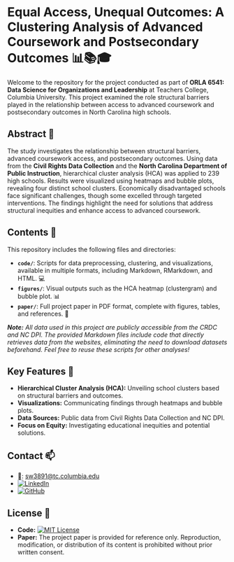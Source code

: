 # Equal Access, Unequal Outcomes: A Clustering Analysis of Advanced Coursework and Postsecondary Outcomes 📊📚🎓

Welcome to the repository for the project conducted as part of **ORLA 6541: Data Science for Organizations and Leadership** at Teachers College, Columbia University. This project examined the role structural barriers played in the relationship between access to advanced coursework and postsecondary outcomes in North Carolina high schools. 

## Abstract 📝

The study investigates the relationship between structural barriers, advanced coursework access, and postsecondary outcomes. Using data from the **Civil Rights Data Collection** and the **North Carolina Department of Public Instruction**, hierarchical cluster analysis (HCA) was applied to 239 high schools. Results were visualized using heatmaps and bubble plots, revealing four distinct school clusters. Economically disadvantaged schools face significant challenges, though some excelled through targeted interventions. The findings highlight the need for solutions that address structural inequities and enhance access to advanced coursework.

## Contents 📂

This repository includes the following files and directories:

- **`code/`**: Scripts for data preprocessing, clustering, and visualizations, available in multiple formats, including Markdown, RMarkdown, and HTML. 💻 
- **`figures/`**: Visual outputs such as the HCA heatmap (clustergram) and bubble plot. 📊 
- **`paper/`**: Full project paper in PDF format, complete with figures, tables, and references. 📝<br>

***Note:** All data used in this project are publicly accessible from the CRDC and NC DPI. The provided Markdown files include code that directly retrieves data from the websites, eliminating the need to download datasets beforehand. Feel free to reuse these scripts for other analyses!*

## Key Features 🚀
- **Hierarchical Cluster Analysis (HCA):** Unveiling school clusters based on structural barriers and outcomes.
- **Visualizations:** Communicating findings through heatmaps and bubble plots.
- **Data Sources:** Public data from Civil Rights Data Collection and NC DPI.
- **Focus on Equity:** Investigating educational inequities and potential solutions.

## Contact 📫
- 📧: sw3891@tc.columbia.edu
- [![LinkedIn](https://img.shields.io/badge/LinkedIn-Connect-blue?style=for-the-badge&logo=linkedin)](https://www.linkedin.com/in/yuesummerwu)
- [![GitHub](https://img.shields.io/badge/GitHub-Explore-black?style=for-the-badge&logo=github)](https://github.com/yuesummerwu)

## License 📜

- **Code:** [![MIT License](https://img.shields.io/badge/License-MIT-blue.svg)](https://opensource.org/licenses/MIT)
- **Paper:** The project paper is provided for reference only. Reproduction, modification, or distribution of its content is prohibited without prior written consent.

